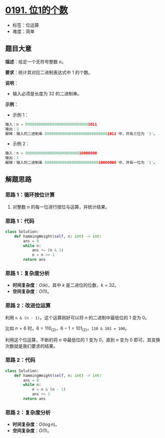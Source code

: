 # [0191. 位1的个数](https://leetcode.cn/problems/number-of-1-bits/)

- 标签：位运算
- 难度：简单

## 题目大意

**描述**：给定一个无符号整数 $n$。

**要求**：统计其对应二进制表达式中 $1$ 的个数。

**说明**：

- 输入必须是长度为 $32$ 的二进制串。

**示例**：

- 示例 1：

```python
输入：n = 00000000000000000000000000001011
输出：3
解释：输入的二进制串 00000000000000000000000000001011 中，共有三位为 '1'。
```

- 示例 2：

```python
输入：n = 00000000000000000000000010000000
输出：1
解释：输入的二进制串 00000000000000000000000010000000 中，共有一位为 '1'。
```

## 解题思路

### 思路 1：循环按位计算

1. 对整数 $n$ 的每一位进行按位与运算，并统计结果。

### 思路 1：代码

```python
class Solution:
    def hammingWeight(self, n: int) -> int:
        ans = 0
        while n:
            ans += (n & 1)
            n = n >> 1
        return ans
```

### 思路 1：复杂度分析

- **时间复杂度**：$O(k)$，其中 $k$ 是二进位的位数，$k = 32$。
- **空间复杂度**：$O(1)$。

### 思路 2：改进位运算

利用 `n & (n - 1)`。这个运算刚好可以将 $n$ 的二进制中最低位的 $1$ 变为 $0$。 

比如 $n = 6$ 时，$6 = 110_{(2)}$，$6 - 1 = 101_{(2)}$，`110 & 101 = 100`。

利用这个位运算，不断的将 $n$ 中最低位的 $1$ 变为 $0$，直到 $n$ 变为 $0$ 即可，其变换次数就是我们要求的结果。

### 思路 2：代码

```python
class Solution:
    def hammingWeight(self, n: int) -> int:
        ans = 0
        while n:
            n = n & (n - 1)
            ans += 1
        return ans
```

### 思路 2：复杂度分析

- **时间复杂度**：$O(\log n)$。
- **空间复杂度**：$O(1)$。

